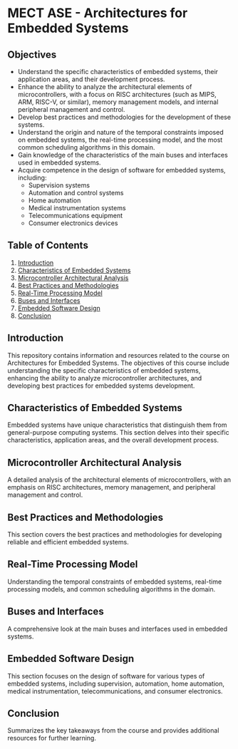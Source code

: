 # MECT ASE - Architectures for Embedded Systems

## Objectives
- Understand the specific characteristics of embedded systems, their application areas, and their development process.
- Enhance the ability to analyze the architectural elements of microcontrollers, with a focus on RISC architectures (such as MIPS, ARM, RISC-V, or similar), memory management models, and internal peripheral management and control.
- Develop best practices and methodologies for the development of these systems.
- Understand the origin and nature of the temporal constraints imposed on embedded systems, the real-time processing model, and the most common scheduling algorithms in this domain.
- Gain knowledge of the characteristics of the main buses and interfaces used in embedded systems.
- Acquire competence in the design of software for embedded systems, including:
  - Supervision systems
  - Automation and control systems
  - Home automation
  - Medical instrumentation systems
  - Telecommunications equipment
  - Consumer electronics devices

## Table of Contents
1. [Introduction](#introduction)
2. [Characteristics of Embedded Systems](#characteristics-of-embedded-systems)
3. [Microcontroller Architectural Analysis](#microcontroller-architectural-analysis)
4. [Best Practices and Methodologies](#best-practices-and-methodologies)
5. [Real-Time Processing Model](#real-time-processing-model)
6. [Buses and Interfaces](#buses-and-interfaces)
7. [Embedded Software Design](#embedded-software-design)
8. [Conclusion](#conclusion)

## Introduction
This repository contains information and resources related to the course on Architectures for Embedded Systems. The objectives of this course include understanding the specific characteristics of embedded systems, enhancing the ability to analyze microcontroller architectures, and developing best practices for embedded systems development.

## Characteristics of Embedded Systems
Embedded systems have unique characteristics that distinguish them from general-purpose computing systems. This section delves into their specific characteristics, application areas, and the overall development process.

## Microcontroller Architectural Analysis
A detailed analysis of the architectural elements of microcontrollers, with an emphasis on RISC architectures, memory management, and peripheral management and control.

## Best Practices and Methodologies
This section covers the best practices and methodologies for developing reliable and efficient embedded systems.

## Real-Time Processing Model
Understanding the temporal constraints of embedded systems, real-time processing models, and common scheduling algorithms in the domain.

## Buses and Interfaces
A comprehensive look at the main buses and interfaces used in embedded systems.

## Embedded Software Design
This section focuses on the design of software for various types of embedded systems, including supervision, automation, home automation, medical instrumentation, telecommunications, and consumer electronics.

## Conclusion
Summarizes the key takeaways from the course and provides additional resources for further learning.
